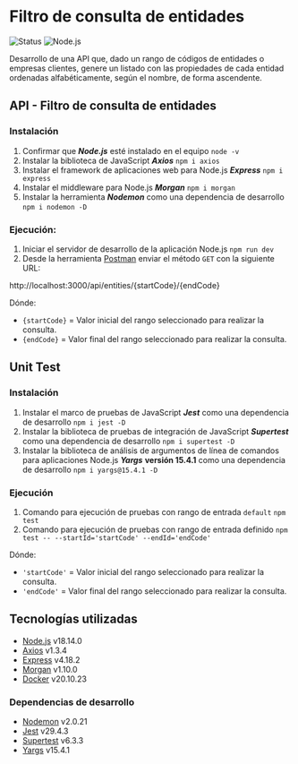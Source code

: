 # Filtro de consulta de entidades

![Status](https://img.shields.io/badge/Status-Finalizado-brigthgreen)
![Node.js](https://img.shields.io/badge/Node.js-v18.14.0-blueviolet)

Desarrollo de una API que, dado un rango de códigos de entidades o empresas clientes, genere un listado con las propiedades de cada entidad ordenadas alfabéticamente, según el nombre, de forma ascendente.

## API - Filtro de consulta de entidades

### Instalación

1. Confirmar que ***Node.js*** esté instalado en el equipo `node -v`
2. Instalar la biblioteca de JavaScript ***Axios*** `npm i axios`
3. Instalar el framework de aplicaciones web para Node.js ***Express*** `npm i express`
4. Instalar el middleware para Node.js ***Morgan*** `npm i morgan`
5. Instalar la herramienta ***Nodemon*** como una dependencia de desarrollo `npm i nodemon -D`

### Ejecución:

1. Iniciar el servidor de desarrollo de la aplicación Node.js `npm run dev`
2. Desde la herramienta [Postman](https://www.postman.com/) enviar el método `GET` con la siguiente URL:

http://localhost:3000/api/entities/{startCode}/{endCode}

Dónde:
* `{startCode}` = Valor inicial del rango seleccionado para realizar la consulta.
* `{endCode}` = Valor final del rango seleccionado para realizar la consulta.

## Unit Test

### Instalación

1. Instalar el marco de pruebas de JavaScript ***Jest*** como una dependencia de desarrollo `npm i jest -D`
2. Instalar la biblioteca de pruebas de integración de JavaScript ***Supertest*** como una dependencia de desarrollo `npm i supertest -D`
3. Instalar la biblioteca de análisis de argumentos de línea de comandos para aplicaciones Node.js ***Yargs*** **versión 15.4.1** como una dependencia de desarrollo `npm i yargs@15.4.1 -D`

### Ejecución

1. Comando para ejecución de pruebas con rango de entrada `default` `npm test`
2. Comando para ejecución de pruebas con rango de entrada definido `npm test -- --startId='startCode' --endId='endCode'`

Dónde:
* `'startCode'` = Valor inicial del rango seleccionado para realizar la consulta.
* `'endCode'` = Valor final del rango seleccionado para realizar la consulta.

## Tecnologías utilizadas

* [Node.js](https://nodejs.org/en/) v18.14.0
* [Axios](https://axios-http.com/) v1.3.4
* [Express](https://expressjs.com/) v4.18.2
* [Morgan](https://expressjs.com/en/resources/middleware/morgan.html) v1.10.0
* [Docker](https://www.docker.com/) v20.10.23

### Dependencias de desarrollo

* [Nodemon](https://nodemon.io/) v2.0.21
* [Jest](https://jestjs.io/) v29.4.3
* [Supertest](https://www.npmjs.com/package/supertest) v6.3.3
* [Yargs](http://yargs.js.org/) v15.4.1
